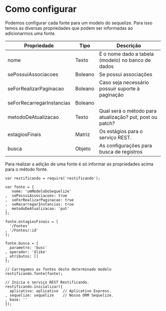 # Como configurar

Podemos configurar cada fonte para um modelo do sequelize. Para isso temos as diversas propriedades que podem ser informadas ao adicionarmos uma fonte.

| Propriedade  | Tipo | Descrição  | 
|---|---|---|
| nome  | Texto  |  É o nome dado a tabela (modelo) no banco de dados |
| sePossuiAssociacoes  | Boleano  | Se possui associações  |
| seForRealizarPaginacao  | Boleano  | Caso seja necessário possuir suporte à paginação  |
| seForRecarregarInstancias | Boleano  |   |
| metodoDeAtualizacao  | Texto  | Qual será o método para atualização? put, post ou patch?  |
| estagiosFinais | Matriz | Os estágios para o serviço REST. |
| busca | Objeto | As configurações para busca de registros |


Para realizar a adição de uma fonte é só informar as propriedades acima para o método fonte.

    var restificando = require('restificando');
    
    var fonte = {
       nome: 'umModeloDoSequelize'
    ,  sePossuiAssociacoes: true
    ,  seForRealizarPaginacao: true
    ,  seRecarregarInstancias: true
    ,  metodoDeAtualizacao: 'put'
    };

    fonte.estagiosFinais = [ 
      '/Fontes'              
    , '/Fontes/:id'
    ];  
    
    fonte.busca = {
      parametro: 'busc'  
    , operador: '$like' 
    , atributos: []   
    };
    
    // Carregamos as fontes deste determinado modelo
    restificando.fonte(fonte);
    
    // Inicia o serviço REST Restificando.
    restificando.inicializar({
      aplicativo: aplicativo  // Aplicativo Express.
    , sequelize: sequelize    // Nosso ORM Sequelize.
    , base: ''        
    });
